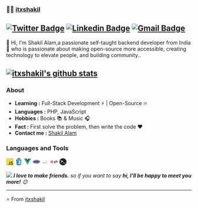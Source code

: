 ###  :man_technologist:  [itxshakil](https://itxshakil.github.io)
[![Twitter Badge](https://img.shields.io/badge/-itxshakil-1ca0f1?style=flat-square&logo=twitter&logoColor=white&link=https://twitter.com/itxshakil)](https://twitter.com/itxshakil)  [![Linkedin Badge](https://img.shields.io/badge/-itxshakil-blue?style=flat-square&logo=Linkedin&logoColor=white&link=https://www.linkedin.com/in/itxshakil//)](https://www.linkedin.com/in/itxshakil/) [![Gmail Badge](https://img.shields.io/badge/-itxshakil@gmail.com-c14438?style=flat-square&logo=Gmail&logoColor=white&link=mailto:itxshakil@gmail.com)](mailto:itxshakil@gmail.com)
---------------------------------------------------------------------------------------------------------------------------------------------------------------------------------

👋 Hi, I'm Shakil Alam,a passionate self-taught backend developer from India 🚀 who is passionate about making open-source more accessible, creating technology to elevate people, and building community.. 

[![itxshakil's github stats](https://imwnk-github-stats.vercel.app/api?username=itxshakil&show_icons=true&title_color=fff&icon_color=79ff97&text_color=9f9f9f&bg_color=151515)](https://github.com/itxshakil)
---------------------------------------------------------------------------------------------------------------------------------------------------------------------------------


### About

-  **Learning :** Full-Stack Development :zap: | Open-Source :fire:    
-  **Languages :** PHP, JavaScript
-  **Hobbies :** Books :books: &  Music :headphones:
-  **Fact :** First solve the problem, then write the code :heart:
-  **Contact me :** [Shakil Alam](mailto:itxshakil@gmail.com)


### Languages and Tools

<code><img height="20" src="https://raw.githubusercontent.com/github/explore/80688e429a7d4ef2fca1e82350fe8e3517d3494d/topics/javascript/javascript.png"></code>
<code><img height="20" src="https://raw.githubusercontent.com/github/explore/80688e429a7d4ef2fca1e82350fe8e3517d3494d/topics/css/css.png"></code>
<code><img height="20" src="https://raw.githubusercontent.com/github/explore/80688e429a7d4ef2fca1e82350fe8e3517d3494d/topics/vue/vue.png"></code>
<code><img height="20" src="https://raw.githubusercontent.com/github/explore/80688e429a7d4ef2fca1e82350fe8e3517d3494d/topics/php/php.png"></code>
<code><img height="20" src="https://raw.githubusercontent.com/github/explore/80688e429a7d4ef2fca1e82350fe8e3517d3494d/topics/mysql/mysql.png"></code>
<code><img height="20" src="https://raw.githubusercontent.com/github/explore/80688e429a7d4ef2fca1e82350fe8e3517d3494d/topics/git/git.png"></code>
<code><img height="20" src="https://raw.githubusercontent.com/github/explore/80688e429a7d4ef2fca1e82350fe8e3517d3494d/topics/terminal/terminal.png"></code>


<img src="https://media.giphy.com/media/LnQjpWaON8nhr21vNW/giphy.gif" width="60"> <em><b>I love to make friends.</b> so if you want to say <b>hi, I'll be happy to meet you more!</b> 😊</em>


---
⭐️ From [itxshakil](https://github.com/itxshakil)

